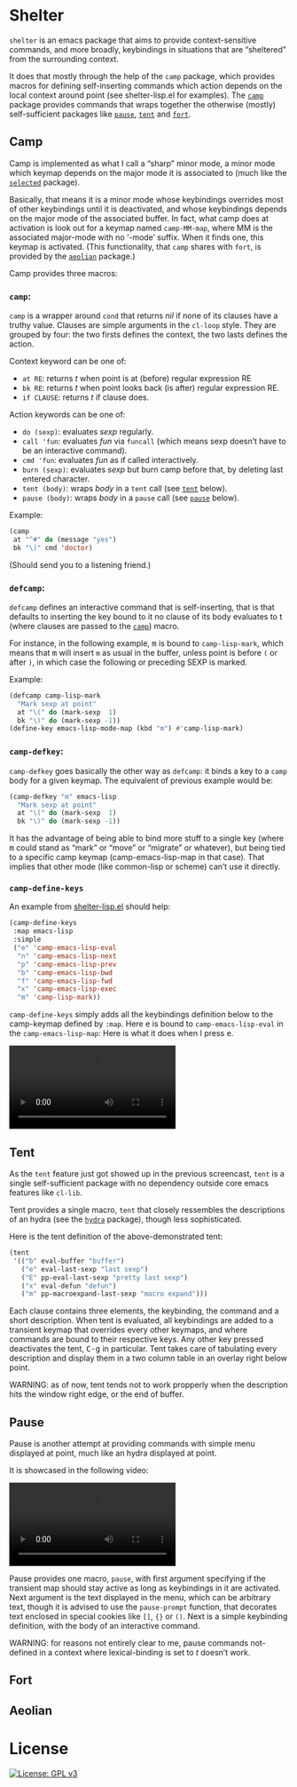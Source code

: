 # Shelter

`shelter` is an emacs package that aims to provide context-sensitive
commands, and more broadly, keybindings in situations that are
“sheltered” from the surrounding context.

It does that mostly through the help of the `camp` package, which
provides macros for defining self-inserting commands which action
depends on the local context around point (see shelter-lisp.el for
examples). The [`camp`](#camp) package provides commands that wraps
together the otherwise (mostly) self-sufficient packages like
[`pause`](#pause), [`tent`](#tent) and [`fort`](#fort).

## Camp

Camp is implemented as what I call a “sharp” minor mode, a minor mode
which keymap depends on the major mode it is associated to (much like
the [`selected`](https://github.com/Kungsgeten/selected.el) package).

Basically, that means it is a minor mode whose keybindings overrides
most of other keybindings until it is deactivated, and whose
keybindings depends on the major mode of the associated buffer. In
fact, what camp does at activation is look out for a keymap named
`camp-MM-map`, where MM is the associated major-mode with no ‘-mode’
suffix. When it finds one, this keymap is activated. (This
functionality, that `camp` shares with `fort`, is provided by the
[`aeolian`](#aeolian) package.)

Camp provides three macros:

### `camp`:

`camp` is a wrapper around `cond` that returns _nil_ if none of its
clauses have a truthy value. Clauses are simple arguments in the
`cl-loop` style. They are grouped by four: the two firsts defines the
context, the two lasts defines the action.

Context keyword can be one of:
- `at RE`: returns _t_ when point is at (before) regular expression RE
- `bk RE`: returns _t_ when point looks back (is after) regular
  expression RE.
- `if CLAUSE`: returns _t_ if clause does.

Action keywords can be one of:
- `do (sexp)`: evaluates _sexp_ regularly.
- `call 'fun`: evaluates _fun_ via `funcall` (which means sexp
doesn’t have to be an interactive command).
- `cmd 'fun`: evaluates _fun_ as if called interactively.
- `burn (sexp)`: evaluates _sexp_ but burn camp before that, by
deleting last entered character.
- `tent (body)`: wraps _body_ in a `tent` call (see [`tent`](#tent)
below).
- `pause (body)`: wraps _body_ in a `pause` call (see
[`pause`](#pause) below).

Example:
```lisp
(camp
 at "^#" do (message "yes")
 bk "\)" cmd 'doctor)
```

(Should send you to a listening friend.)

### **`defcamp`**:

`defcamp` defines an interactive command that is self-inserting, that
is that defaults to inserting the key bound to it no clause of its
body evaluates to t (where clauses are passed to the
[`camp`](#camp-1)) macro.

For instance, in the following example, <kbd>m</kbd> is bound to
`camp-lisp-mark`, which means that <kbd>m</kbd> will insert `m` as
usual in the buffer, unless point is before `(` or after `)`, in which
case the following or preceding SEXP is marked.

Example:

```lisp
(defcamp camp-lisp-mark
  "Mark sexp at point"
  at "\(" do (mark-sexp  1)
  bk "\)" do (mark-sexp -1))
(define-key emacs-lisp-mode-map (kbd "m") #'camp-lisp-mark)  
```

### **`camp-defkey`**:

`camp-defkey` goes basically the other way as `defcamp`: it binds
a key to a `camp` body for a given keymap. The equivalent of previous
example would be:

```lisp
(camp-defkey "m" emacs-lisp 
  "Mark sexp at point"
  at "\(" do (mark-sexp  1)
  bk "\)" do (mark-sexp -1))
```

It has the advantage of being able to bind more stuff to a single key
(where <kbd>m</kbd> could stand as “mark” or “move” or “migrate” or
whatever), but being tied to a specific camp keymap
(camp-emacs-lisp-map in that case). That implies that other mode
(like common-lisp or scheme) can’t use it directly.

### **`camp-define-keys`**

An example from
[shelter-lisp.el](https://github.com/sam217pa/emacs-shelter/blob/master/shelter-lisp.el)
should help:

```lisp
(camp-define-keys
 :map emacs-lisp
 :simple
 ("e" 'camp-emacs-lisp-eval
  "n" 'camp-emacs-lisp-next
  "p" 'camp-emacs-lisp-prev
  "b" 'camp-emacs-lisp-bwd
  "f" 'camp-emacs-lisp-fwd
  "x" 'camp-emacs-lisp-exec
  "m" 'camp-lisp-mark))
```

`camp-define-keys` simply adds all the keybindings definition below to
the camp-keymap defined by `:map`. Here <kbd>e</kbd> is bound to
`camp-emacs-lisp-eval` in the `camp-emacs-lisp-map`: Here is what it
does when I press <kbd>e</kbd>.

![camp1](examples/camp1.mp4)

## Tent

As the `tent` feature just got showed up in the previous screencast,
`tent` is a single self-sufficient package with no dependency outside
core emacs features like `cl-lib`.

Tent provides a single macro, `tent` that closely ressembles the
descriptions of an hydra (see the
[`hydra`](https://github.com/abo-abo/hydra) package), though less
sophisticated.

Here is the tent definition of the above-demonstrated tent:

```lisp
(tent 
 '(("b" eval-buffer "buffer")
   ("e" eval-last-sexp "last sexp")
   ("E" pp-eval-last-sexp "pretty last sexp")
   ("x" eval-defun "defun")
   ("m" pp-macroexpand-last-sexp "macro expand")))
```

Each clause contains three elements, the keybinding, the command and
a short description. When tent is evaluated, all keybindings are added
to a transient keymap that overrides every other keymaps, and where
commands are bound to their respective keys. Any other key pressed
deactivates the tent, <kbd>C-g</kbd> in particular. Tent takes care of
tabulating every description and display them in a two column table in
an overlay right below point.

WARNING: as of now, tent tends not to work propperly when the description hits
the window right edge, or the end of buffer.

## Pause

Pause is another attempt at providing commands with simple menu
displayed at point, much like an hydra displayed at point.

It is showcased in the following video:

![pause-1](examples/camp2.mp4)

Pause provides one macro, `pause`, with first argument specifying if
the transient map should stay active as long as keybindings in it are
activated. Next argument is the text displayed in the menu, which can
be arbitrary text, though it is advised to use the `pause-prompt`
function, that decorates text enclosed in special cookies like `[]`,
`{}` or `()`. Next is a simple keybinding definition, with the body of
an interactive command. 

WARNING: for reasons not entirely clear to me, pause commands
not-defined in a context where lexical-binding is set to _t_ doesn’t
work. 

## Fort



## Aeolian

# License

[![License: GPL v3](https://img.shields.io/badge/License-GPLv3-blue.svg)](https://www.gnu.org/licenses/gpl-3.0)
